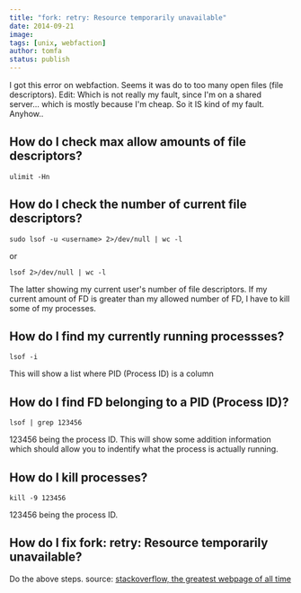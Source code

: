 ```yaml
---
title: "fork: retry: Resource temporarily unavailable"
date: 2014-09-21
image: 
tags: [unix, webfaction]
author: tomfa
status: publish
---
```


I got this error on webfaction. Seems it was do to too many open files (file descriptors). Edit: Which is not really my fault, since I'm on a shared server... which is mostly because I'm cheap. So it IS kind of my fault. Anyhow..

How do I check max allow amounts of file descriptors?
-----------------------------------------------------

```
ulimit -Hn
```

How do I check the number of current file descriptors?
------------------------------------------------------

```
sudo lsof -u <username> 2>/dev/null | wc -l 
```

or

```
lsof 2>/dev/null | wc -l
```

The latter showing my current user's number of file descriptors. If my current amount of FD is greater than my allowed number of FD, I have to kill some of my processes.

How do I find my currently running processses?
----------------------------------------------

```
lsof -i
```

This will show a list where PID (Process ID) is a column

How do I find FD belonging to a PID (Process ID)?
-------------------------------------------------

```
lsof | grep 123456
```

123456 being the process ID. This will show some addition information which should allow you to indentify what the process is actually running.

How do I kill processes?
------------------------

```
kill -9 123456
```

123456 being the process ID.

How do I fix fork: retry: Resource temporarily unavailable?
-----------------------------------------------------------

Do the above steps. source: [stackoverflow, the greatest webpage of all time]( http://stackoverflow.com/questions/12079087/fork-retry-resource-temporarily-unavailable)
